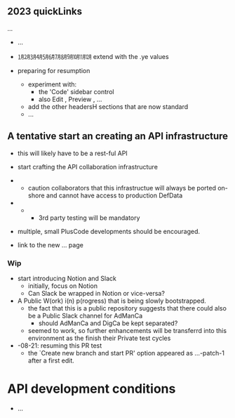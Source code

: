 ## 2023 quickLinks
...
* ...
* ㋀㋁㋂㋃㋄㋅㋆㋇㋈㋉㋊㋋ extend with the .ye values

* preparing for resumption
  * experiment with:
    * the 'Code' sidebar control
    * also Edit , Preview , ...
  * add the other headersH sections that are now standard
  * ...

## A tentative start an creating an API infrastructure

* this will likely have to be a rest-ful API
* start crafting the API collaboration infrastructure
* * caution collaborators that this infrastructue will always be ported on-shore and cannot have access to production DefData
* * * 3rd party testing will be mandatory
* multiple, small PlusCode developments should be encouraged.

* link to the new ... page

### Wip
* start introducing Notion and Slack
  * initially, focus on Notion
  * Can Slack be wrapped in Notion or vice-versa?
* A Public W(ork) i(n) p(rogress) that is being slowly bootstrapped.
  * the fact that this is a public repository suggests that there could also be a Public Slack channel for AdManCa
    * should AdManCa and DigCa be kept separated?
  * seemed to work, so further enhancements will be transferrd into this environment as the finish their Private test cycles
* -08-21: resuming this PR test
  * the `Create new branch and start PR' option appeared as ...-patch-1 after a first edit.

# API development conditions
* ...
